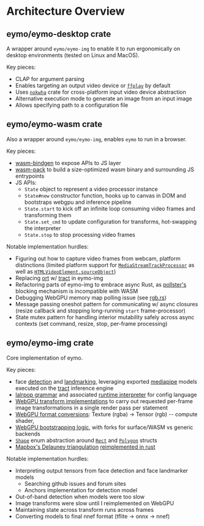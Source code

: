 # Architecture Overview

## eymo/eymo-desktop crate

A wrapper around `eymo/eymo-img` to enable it to run ergonomically on desktop environments (tested on Linux and MacOS).

Key pieces:

- CLAP for argument parsing
- Enables targeting an output video device or [`ffplay`](https://ffmpeg.org/) by default
- Uses [`nokwha`](https://github.com/l1npengtul/nokhwa) crate for cross-platform input video device abstraction
- Alternative execution mode to generate an image from an input image
- Allows specifying path to a configuration file


## eymo/eymo-wasm crate

Also a wrapper around `eymo/eymo-img`, enables `eymo` to run in a browser.

Key pieces:

- [wasm-bindgen](https://github.com/wasm-bindgen/wasm-bindgen) to expose APIs to JS layer
- [wasm-pack](https://github.com/drager/wasm-pack) to build a size-optimized wasm binary and surrounding JS entrypoints
- JS APIs:
  - `State` object to represent a video processor instance
  - `State#new` constructor function, hooks up to canvas in DOM and bootstraps webgpu and inference pipeline
  - `State.start` to kick off an infinite loop consuming video frames and transforming them
  - `State.set_cmd` to update configuration for transforms, hot-swapping the interpreter
  - `State.stop` to stop processing video frames

Notable implementation hurdles:

- Figuring out how to capture video frames from webcam, platform distinctions (limited platform support for [`MediaStreamTrackProcessor`](https://developer.mozilla.org/en-US/docs/Web/API/MediaStreamTrackProcessor) as well as [`HTMLVideoElement.sourceObject`](https://developer.mozilla.org/en-US/docs/Web/API/HTMLMediaElement/srcObject))
- Replacing [ort](https://docs.rs/ort/latest/ort/) w/ [tract](https://github.com/sonos/tract) in eymo-img
- Refactoring parts of eymo-img to embrace async Rust, as [pollster's](https://docs.rs/pollster/latest/pollster/) blocking mechanism is incompatible with WASM
- Debugging WebGPU memory map polling issue (see [rgb.rs](../eymo-img/src/imggpu/rgb.rs#L173-L188))
- Message passing oneshot pattern for communicating w/ async closures (resize callback and stopping long-running `start` frame-processor)
- State mutex pattern for handling interior mutability safely across async contexts (set command, resize, stop, per-frame processing)


## eymo/eymo-img crate

Core implementation of eymo.

Key pieces:

- face [detection](../eymo-img/src/pipeline/detection.rs) and [landmarking](../eymo-img/src/pipeline/landmarks.rs), leveraging exported [mediapipe](https://ai.google.dev/edge/mediapipe/solutions/vision/face_landmarker) models executed on the [tract](https://github.com/sonos/tract) inference engine
- [lalrpop grammar](..//eymo-img/src/lang/grammar.lalrpop) and associated [runtime interpreter](../eymo-img/src/lang.rs) for config language
- [WebGPU transform implementations](../eymo-img/src/transform.rs) to carry out requested per-frame image transformations in a single render pass per statement
- [WebGPU format conversions](../eymo-img/src/imggpu/rgb.rs): Texture (rgba) -> Tensor (rgb) -- compute shader, 
- [WebGPU bootstrapping logic](../eymo-img/src/imggpu/gpu.rs), with forks for surface/WASM vs generic backends
- [`Shape`](../eymo-img/src/shapes/shape.rs) enum abstraction around [`Rect`](../eymo-img/src/shapes/rect.rs) and [`Polygon`](../eymo-img/src/shapes/polygon.rs) structs
- [Mapbox's Delauney triangulation](https://github.com/mapbox/delaunator) [reimplemented in rust](../eymo-img/src/triangulate.rs)

Notable implementation hurdles:

- Interpreting output tensors from face detection and face landmarker models
  - Searching github issues and forum sites
  - Anchors implementation for detection model
- Out-of-band detection when models were too slow
- Image transforms were slow until I reimplemented on WebGPU
- Maintaining state across transform runs across frames
- Converting models to final nnef format (tflite -> onnx -> nnef)
